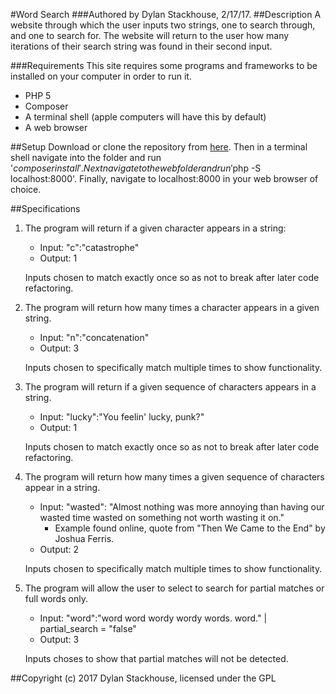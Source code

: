 #Word Search
###Authored by Dylan Stackhouse, 2/17/17.
##Description
A website through which the user inputs two strings, one to search through, and one to search for. The website will return to the user how many iterations of their search string was found in their second input.

###Requirements
This site requires some programs and frameworks to be installed on your computer in order to run it.
* PHP 5
* Composer
* A terminal shell (apple computers will have this by default)
* A web browser

##Setup
Download or clone the repository from [here](https://github.com/DylanCStack/php-word-frequency). Then in a terminal shell navigate into the folder and run '$composer install'. Next navigate to the web folder and run '$php -S localhost:8000'. Finally, navigate to localhost:8000 in your web browser of choice.

##Specifications
1. The program will return if a given character appears in a string:
    * Input: "c":"catastrophe"
    * Output: 1

    Inputs chosen to match exactly once so as not to break after later code refactoring.

2. The program will return how many times a character appears in a given string.
    * Input: "n":"concatenation"
    * Output: 3

    Inputs chosen to specifically match multiple times to show functionality.

2. The program will return if a given sequence of characters appears in a string.
    * Input: "lucky":"You feelin' lucky, punk?"
    * Output: 1

    Inputs chosen to match exactly once so as not to break after later code refactoring.

3. The program will return how many times a given sequence of characters appear in a string.
    * Input: "wasted": "Almost nothing was more annoying than having our wasted time wasted on something not worth wasting it on."
        * Example found online, quote from "Then We Came to the End" by Joshua Ferris.
    * Output: 2

    Inputs chosen to specifically match multiple times to show functionality.
4. The program will allow the user to select to search for partial matches or full words only.
    * Input: "word":"word word wordy wordy words. word." | partial_search = "false"
    * Output: 3

    Inputs choses to show that partial matches will not be detected.

##Copyright (c) 2017 Dylan Stackhouse, licensed under the GPL

